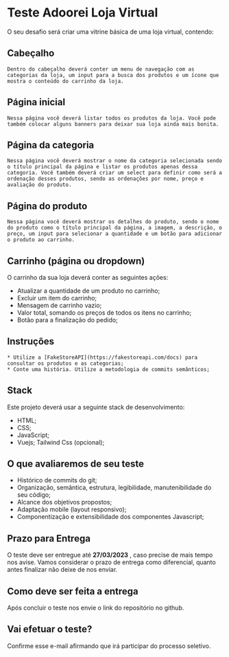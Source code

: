 # Teste Adoorei Loja Virtual

O seu desafio será criar uma vitrine básica de uma loja virtual, contendo:

## Cabeçalho

    Dentro do cabeçalho deverá conter um menu de navegação com as categorias da loja, um input para a busca dos produtos e um ícone que mostra o conteúdo do carrinho da loja.

## Página inicial

    Nessa página você deverá listar todos os produtos da loja. Você pode também colocar alguns banners para deixar sua loja ainda mais bonita.

## Página da categoria

    Nessa página você deverá mostrar o nome da categoria selecionada sendo o título principal da página e listar os produtos apenas dessa categoria. Você também deverá criar um select para definir como será a ordenação desses produtos, sendo as ordenações por nome, preço e avaliação do produto.

## Página do produto

    Nessa página você deverá mostrar os detalhes do produto, sendo o nome do produto como o título principal da página, a imagem, a descrição, o preço, um input para selecionar a quantidade e um botão para adicionar o produto ao carrinho.

## Carrinho (página ou dropdown)
O carrinho da sua loja deverá conter as seguintes ações:

   * Atualizar a quantidade de um produto no carrinho;
   * Excluir um item do carrinho;
   * Mensagem de carrinho vazio;
   * Valor total, somando os preços de todos os itens no carrinho;
   * Botão para a finalização do pedido;


## Instruções
    * Utilize a [FakeStoreAPI](https://fakestoreapi.com/docs) para consultar os produtos e as categorias;
    * Conte uma história. Utilize a metodologia de commits semânticos;


## Stack
Este projeto deverá usar a seguinte stack de desenvolvimento:

   * HTML;
   * CSS;
   * JavaScript;
   * Vuejs;
    Tailwind Css (opcional);


## O que avaliaremos de seu teste

   * Histórico de commits do git;
   * Organização, semântica, estrutura, legibilidade, manutenibilidade do seu código;
   * Alcance dos objetivos propostos;
   * Adaptação mobile (layout responsivo);
   * Componentização e extensibilidade dos componentes Javascript;

## Prazo para Entrega
O teste deve ser entregue até **27/03/2023** , caso precise de mais tempo nos avise.
Vamos considerar o prazo de entrega como diferencial, quanto antes finalizar não deixe de nos enviar.

## Como deve ser feita a entrega
Após concluir o teste nos envie o link do repositório no github.

## Vai efetuar o teste?
Confirme esse e-mail afirmando que irá participar do processo seletivo.